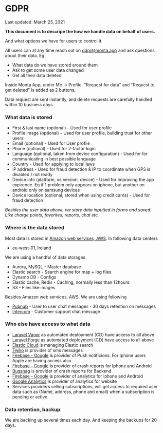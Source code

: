 # GDPR

Last updated: March 25, 2021

__This document is to descripe the how we handle data on behalf of users.__

And what options we have for users to control it.

All users can at any time reach out on gdpr@monta.app and ask questions about their data. Eg:

 - What data do we have stored around them
 - Ask to get some user data changed
 - Get all their data deleted

Inside Monta App, under Me -> Profile. "Request for data" and "Request to get deleted" is added as 2 buttons. 

 Data request are sent instantly, and delete requests are carefully handled within 10 business days
 
 ### What data is stored
 
 - First & last name (optional) - Used for user profile
 - Profile image (optional) - Used for user profile, building trust for other users
 - Email (optional) - Used for User profile
 - Phone (optional) - Used for 2-factor login
 - Language (optional, taken from device configuration) - Used for for communicating in best possible language
 - Country - Used for applying to local laws
 - IP address - Used for fraud detection & IP to coordinate when GPS is disabled / not ready
 - Device info (platform, os version, device) - Used for improving the app expirence. Eg if 1 problem only appears on iphone, but another on android only on samsung devices
 - Device location (optional, stored when using credit cards) - Used for fraud detection

_Besides the user data above, we store data inputted in forms and saved. Like charge points, favorites, reports, chat etc._

### Where is the data stored

Most data is stored in [Amazon web services, AWS](https://aws.amazon.com/). In following data centers

 - eu-west-01, Ireland

We are using a handful of data storages

 - Aurora, MySQL - Master database
 - Elastic search - Search engine for map + log files
 - Dynamo DB - Configs
 - Elastic cache, Redis - Caching, normally less than 12hours
 - S3 - Files like images

Besides Amazon web services, AWS. We are using following

 - [Pubnub](https://pubnub.com) - User to user chat messages - 30 days retention on messages
 - [Intercom](https://intercom.com) - Customer support chat message

### Who else have access to what data
 - [Laravel Vapor](http://vapor.laravel.com/) as automated deployment (CD) have access to all above
 - [Laravel Forge](http://forge.laravel.com/) as automated deployment (CD) have access to all above
 - [Elastic Cloud](https://cloud.elastic.co) is managing Elastic search
 - [Twilio](https://www.twilio.com) is provider of sms messages
 - [Firebase - Google](https://firebase.google.com/) is provider of Push notificions. For Iphone users Apple are having access also
 - [Firebase - Google](https://firebase.google.com/) is provider of crash reports for Iphone and Android
 - [Bugsnag](https://bugsnag.com/) is provider of crash reports for Backend
 - [Firebase - Google](https://firebase.google.com/) is provider of analytics for Iphone and Android
 - [Google Analytics](https://analytics.google.com/) is provider of analytics for website
 - Services providers selling subscriptions, will get access to required user data such as (Name, address, phone and email) when a subscription is pending or active

### Data retention, backup

We are backing up several times each day. And keeping the backups for 20 days.
